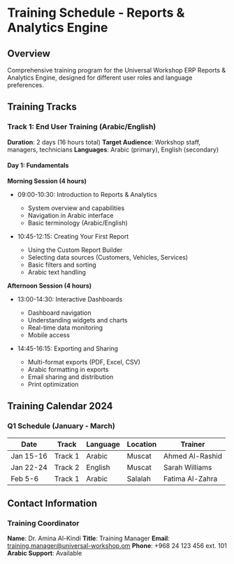 # Training Schedule - Reports & Analytics Engine

## Overview
Comprehensive training program for the Universal Workshop ERP Reports & Analytics Engine, designed for different user roles and language preferences.

## Training Tracks

### Track 1: End User Training (Arabic/English)
**Duration**: 2 days (16 hours total)
**Target Audience**: Workshop staff, managers, technicians
**Languages**: Arabic (primary), English (secondary)

#### Day 1: Fundamentals
**Morning Session (4 hours)**
- 09:00-10:30: Introduction to Reports & Analytics
  - System overview and capabilities
  - Navigation in Arabic interface
  - Basic terminology (Arabic/English)
  
- 10:45-12:15: Creating Your First Report
  - Using the Custom Report Builder
  - Selecting data sources (Customers, Vehicles, Services)
  - Basic filters and sorting
  - Arabic text handling

**Afternoon Session (4 hours)**
- 13:00-14:30: Interactive Dashboards
  - Dashboard navigation
  - Understanding widgets and charts
  - Real-time data monitoring
  - Mobile access

- 14:45-16:15: Exporting and Sharing
  - Multi-format exports (PDF, Excel, CSV)
  - Arabic formatting in exports
  - Email sharing and distribution
  - Print optimization

## Training Calendar 2024

### Q1 Schedule (January - March)
| Date | Track | Language | Location | Trainer |
|------|-------|----------|----------|---------|
| Jan 15-16 | Track 1 | Arabic | Muscat | Ahmed Al-Rashid |
| Jan 22-24 | Track 2 | English | Muscat | Sarah Williams |
| Feb 5-6 | Track 1 | Arabic | Salalah | Fatima Al-Zahra |

## Contact Information

### Training Coordinator
**Name**: Dr. Amina Al-Kindi
**Title**: Training Manager
**Email**: training.manager@universal-workshop.om
**Phone**: +968 24 123 456 ext. 101
**Arabic Support**: Available
